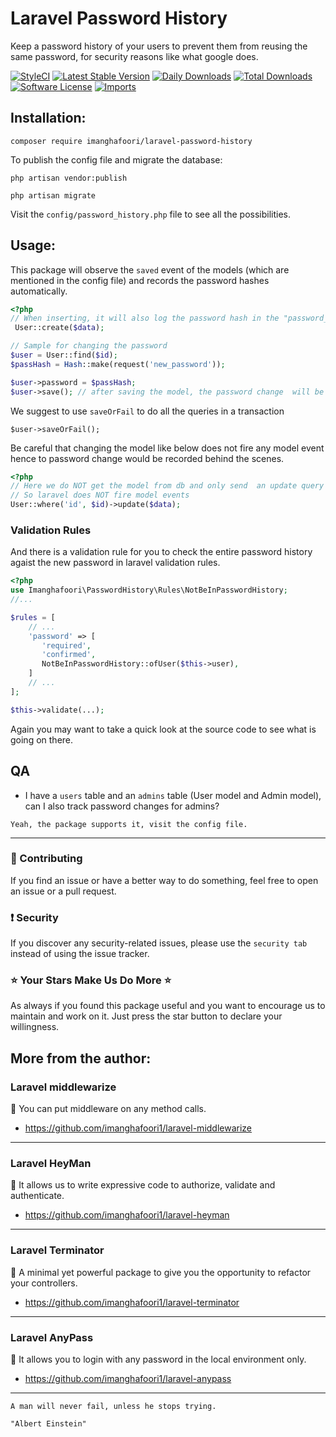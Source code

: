 # Laravel Password History
Keep a password history of your users to prevent them from reusing the same password, for security reasons like what google does.

[![StyleCI](https://github.styleci.io/repos/139709518/shield?branch=master)](https://github.styleci.io/repos/139709518)
[![Latest Stable Version](https://poser.pugx.org/imanghafoori/laravel-password-history/v/stable)](https://packagist.org/packages/imanghafoori/laravel-password-history)
[![Daily Downloads](https://poser.pugx.org/imanghafoori/laravel-password-history/d/daily)](https://packagist.org/packages/imanghafoori/laravel-password-history)
[![Total Downloads](https://poser.pugx.org/imanghafoori/laravel-password-history/downloads)](https://packagist.org/packages/imanghafoori/laravel-password-history)
[![Software License](https://img.shields.io/badge/license-MIT-blue.svg?style=round-square)](LICENSE.md)
[![Imports](https://github.com/imanghafoori1/laravel-password-history/actions/workflows/check_imports.yml/badge.svg?branch=master)](https://github.com/imanghafoori1/laravel-password-history/actions/workflows/check_imports.yml)

## Installation:
```
composer require imanghafoori/laravel-password-history
```

To publish the config file and migrate the database:
```
php artisan vendor:publish
```
```
php artisan migrate
```

Visit the `config/password_history.php` file to see all the possibilities.

## Usage:

This package will observe the `saved` event of the models (which are mentioned in the config file) and records the password hashes automatically.
```php
<?php
// When inserting, it will also log the password hash in the "password_histories" table
 User::create($data);

// Sample for changing the password
$user = User::find($id);
$passHash = Hash::make(request('new_password'));

$user->password = $passHash;
$user->save(); // after saving the model, the password change  will be recorded, automatically
```

We suggest to use `saveOrFail` to do all the queries in a transaction
```
$user->saveOrFail();
```

Be careful that changing the model like below does not fire any model event hence to password change would be recorded behind the scenes.

```php
<?php
// Here we do NOT get the model from db and only send  an update query
// So laravel does NOT fire model events
User::where('id', $id)->update($data);
```

### Validation Rules

And there is a validation rule for you to check the entire password history agaist the new password in laravel validation rules.
```php
<?php
use Imanghafoori\PasswordHistory\Rules\NotBeInPasswordHistory;
//...

$rules = [
    // ... 
    'password' => [
       'required',
       'confirmed',
       NotBeInPasswordHistory::ofUser($this->user),
    ]
    // ... 
];

$this->validate(...);
```

Again you may want to take a quick look at the source code to see what is going on there.


## QA

- I have a `users` table and an `admins` table (User model and Admin model), can I also track password changes for admins?
```
Yeah, the package supports it, visit the config file.
```

--------------------

### :raising_hand: Contributing 
If you find an issue or have a better way to do something, feel free to open an issue or a pull request.

### :exclamation: Security
If you discover any security-related issues, please use the `security tab` instead of using the issue tracker.


### :star: Your Stars Make Us Do More :star:
As always if you found this package useful and you want to encourage us to maintain and work on it. Just press the star button to declare your willingness.



## More from the author:


###  Laravel middlewarize

:gem: You can put middleware on any method calls.

- https://github.com/imanghafoori1/laravel-middlewarize

-------------

### Laravel HeyMan

:gem: It allows us to write expressive code to authorize, validate and authenticate.

- https://github.com/imanghafoori1/laravel-heyman


--------------

### Laravel Terminator


 :gem: A minimal yet powerful package to give you the opportunity to refactor your controllers.

- https://github.com/imanghafoori1/laravel-terminator


------------

### Laravel AnyPass

:gem: It allows you to login with any password in the local environment only.

- https://github.com/imanghafoori1/laravel-anypass

------------


<p align="center">
  
    A man will never fail, unless he stops trying.
    
    "Albert Einstein"
    
</p>

